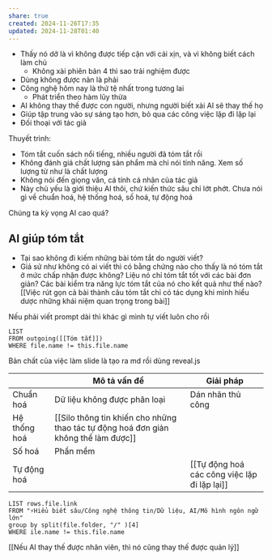 ```yaml
---
share: true
created: 2024-11-26T17:35
updated: 2024-11-28T01:40
---
```

- Thấy nó dở là vì không được tiếp cận với cái xịn, và vì không biết cách làm chủ
	- Không xài phiên bản 4 thì sao trải nghiệm được
- Dùng không được nản là phải
- Công nghệ hôm nay là thứ tệ nhất trong tương lai
	- Phát triển theo hàm lũy thừa 
- AI không thay thế được con người, nhưng người biết xài AI sẽ thay thế họ
- Giúp tập trung vào sự sáng tạo hơn, bỏ qua các công việc lặp đi lặp lại
- Đối thoại với tác giả

Thuyết trình:
- Tóm tắt cuốn sách nổi tiếng, nhiều người đã tóm tắt rồi
- Không đánh giá chất lượng sản phẩm mà chỉ nói tính năng. Xem số lượng từ như là chất lượng
- Không nói đến giọng văn, cá tính cá nhân của tác giả
- Này chủ yếu là giới thiệu AI thôi, chứ kiến thức sâu chỉ lớt phớt. Chưa nói gì về chuẩn hoá, hệ thống hoá, số hoá, tự động hoá

Chúng ta kỳ vọng AI cao quá?
## AI giúp tóm tắt
- Tại sao không đi kiếm những bài tóm tắt do người viết?
- Giả sử như không có ai viết thì có bằng chứng nào cho thấy là nó tóm tắt ở mức chấp nhận được không? Liệu nó chỉ tóm tắt tốt với các bài đơn giản? Các bài kiểm tra năng lực tóm tắt của nó cho kết quả như thế nào? 
[[Việc rút gọn cả bài thành câu tóm tắt chỉ có tác dụng khi mình hiểu dược những khái niệm quan trọng trong bài]]

Nếu phải viết prompt dài thì khác gì mình tự viết luôn cho rồi

```dataview
LIST
FROM outgoing([[Tóm tắt]])
WHERE file.name != this.file.name
```

Bản chất của việc làm slide là tạo ra md rồi dùng reveal.js

|              | Mô tả vấn đề                                                                        | Giải pháp                                    |
| ------------ | ----------------------------------------------------------------------------------- | -------------------------------------------- |
| Chuẩn hoá    | Dữ liệu không được phân loại                                                        | Dán nhãn thủ công                            |
| Hệ thống hoá | [[Silo thông tin khiến cho những thao tác tự động hoá đơn giản không thể làm được]] |                                              |
| Số hoá       | Phần mềm                                                                            |                                              |
| Tự động hoá  |                                                                                     | [[Tự động hoá các công việc lặp đi lặp lại]] |


```dataview
LIST rows.file.link
FROM "⚡Hiểu biết sâu/Công nghệ thông tin/Dữ liệu, AI/Mô hình ngôn ngữ lớn"
group by split(file.folder, "/" )[4]
WHERE ile.name != this.file.name
```

[[Nếu AI thay thế được nhân viên, thì nó cũng thay thế được quản lý]]
